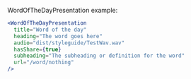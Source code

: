 WordOfTheDayPresentation example:

```jsx
<WordOfTheDayPresentation
  title="Word of the day"
  heading="The word goes here"
  audio="dist/styleguide/TestWav.wav"
  hasShare={true}
  subheading="The subheading or definition for the word"
  url="/word/nothing"
/>
```
